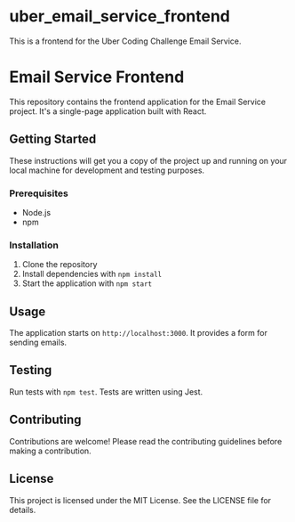 # uber_email_service_frontend

This is a frontend for the Uber Coding Challenge Email Service.

# Email Service Frontend

This repository contains the frontend application for the Email Service project. It's a single-page application built with React.

## Getting Started

These instructions will get you a copy of the project up and running on your local machine for development and testing purposes.

### Prerequisites

- Node.js
- npm

### Installation

1. Clone the repository
2. Install dependencies with `npm install`
3. Start the application with `npm start`

## Usage

The application starts on `http://localhost:3000`. It provides a form for sending emails.

## Testing

Run tests with `npm test`. Tests are written using Jest.

## Contributing

Contributions are welcome! Please read the contributing guidelines before making a contribution.

## License

This project is licensed under the MIT License. See the LICENSE file for details.
